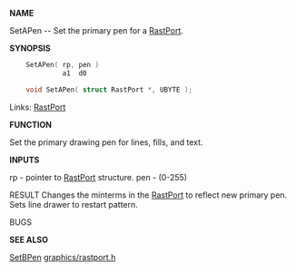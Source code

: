 
**NAME**

SetAPen -- Set the primary pen for a [RastPort](_00AF).

**SYNOPSIS**

```c
    SetAPen( rp, pen )
             a1  d0

    void SetAPen( struct RastPort *, UBYTE );

```
Links: [RastPort](_00AF) 

**FUNCTION**

Set the primary drawing pen for lines, fills, and text.

**INPUTS**

rp - pointer to [RastPort](_00AF) structure.
pen - (0-255)

RESULT
Changes the minterms in the [RastPort](_00AF) to reflect new primary pen.
Sets line drawer to restart pattern.

BUGS

**SEE ALSO**

[SetBPen](SetBPen) [graphics/rastport.h](_00AF)
